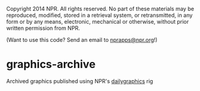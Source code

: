 Copyright 2014 NPR.  All rights reserved.  No part of these materials may be reproduced, modified, stored in a retrieval system, or retransmitted, in any form or by any means, electronic, mechanical or otherwise, without prior written permission from NPR.

(Want to use this code? Send an email to nprapps@npr.org!)


graphics-archive
================

Archived graphics published using NPR's [dailygraphics](https://github.com/nprapps/dailygraphics) rig